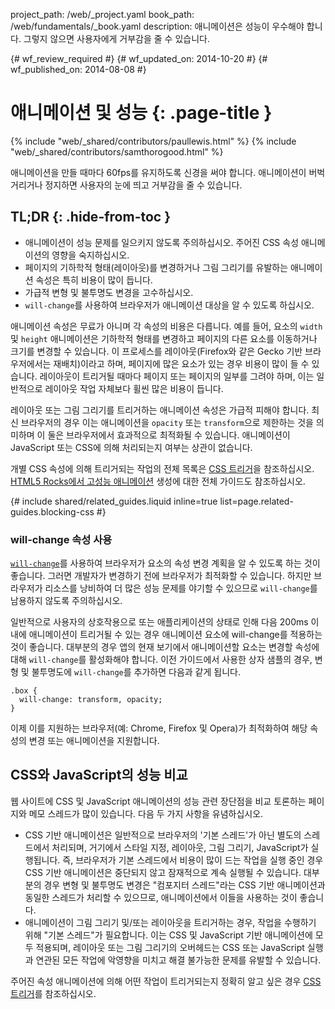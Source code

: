 project_path: /web/_project.yaml
book_path: /web/fundamentals/_book.yaml
description: 애니메이션은 성능이 우수해야 합니다. 그렇지 않으면 사용자에게 거부감을 줄 수 있습니다.

{# wf_review_required #}
{# wf_updated_on: 2014-10-20 #}
{# wf_published_on: 2014-08-08 #}

# 애니메이션 및 성능 {: .page-title }

{% include "web/_shared/contributors/paullewis.html" %}
{% include "web/_shared/contributors/samthorogood.html" %}


애니메이션을 만들 때마다 60fps를 유지하도록 신경을 써야 합니다. 애니메이션이 버벅거리거나 정지하면 사용자의 눈에 띄고 거부감을 줄 수 있습니다.

## TL;DR {: .hide-from-toc }
- 애니메이션이 성능 문제를 일으키지 않도록 주의하십시오. 주어진 CSS 속성 애니메이션의 영향을 숙지하십시오.
- 페이지의 기하학적 형태(레이아웃)를 변경하거나 그림 그리기를 유발하는 애니메이션 속성은 특히 비용이 많이 듭니다.
- 가급적 변형 및 불투명도 변경을 고수하십시오.
- <code>will-change</code>를 사용하여 브라우저가 애니메이션 대상을 알 수 있도록 하십시오.


애니메이션 속성은 무료가 아니며 각 속성의 비용은 다릅니다. 예를 들어, 요소의 `width` 및 `height` 애니메이션은 기하학적 형태를 변경하고 페이지의 다른 요소를 이동하거나 크기를 변경할 수 있습니다. 이 프로세스를 레이아웃(Firefox와 같은 Gecko 기반 브라우저에서는 재배치)이라고 하며, 페이지에 많은 요소가 있는 경우 비용이 많이 들 수 있습니다. 레이아웃이 트리거될 때마다 페이지 또는 페이지의 일부를 그려야 하며, 이는 일반적으로 레이아웃 작업 자체보다 휠씬 많은 비용이 듭니다.

레이아웃 또는 그림 그리기를 트리거하는 애니메이션 속성은 가급적 피해야 합니다. 최신 브라우저의 경우 이는 애니메이션을 `opacity` 또는 `transform`으로 제한하는 것을 의미하며 이 둘은 브라우저에서 효과적으로 최적화될 수 있습니다. 애니메이션이 JavaScript 또는 CSS에 의해 처리되는지 여부는 상관이 없습니다.

개별 CSS 속성에 의해 트리거되는 작업의 전체 목록은 [CSS 트리거](http://csstriggers.com)을 참조하십시오. [HTML5 Rocks에서 고성능 애니메이션](http://www.html5rocks.com/en/tutorials/speed/high-performance-animations/) 생성에 대한 전체 가이드도 참조하십시오.

{# include shared/related_guides.liquid inline=true list=page.related-guides.blocking-css #}

### will-change 속성 사용

[`will-change`](http://dev.w3.org/csswg/css-will-change/)를 사용하여 브라우저가 요소의 속성 변경 계획을 알 수 있도록 하는 것이 좋습니다. 그러면 개발자가 변경하기 전에 브라우저가 최적화할 수 있습니다. 하지만 브라우저가 리소스를 낭비하여 더 많은 성능 문제를 야기할 수 있으므로 `will-change`를 남용하지 않도록 주의하십시오.

일반적으로 사용자의 상호작용으로 또는 애플리케이션의 상태로 인해 다음 200ms 이내에 애니메이션이 트리거될 수 있는 경우 애니메이션 요소에 will-change를 적용하는 것이 좋습니다. 대부분의 경우 앱의 현재 보기에서 애니메이션할 요소는 변경할 속성에 대해 `will-change`를 활성화해야 합니다. 이전 가이드에서 사용한 상자 샘플의 경우, 변형 및 불투명도에 `will-change`를 추가하면 다음과 같게 됩니다.


    .box {
      will-change: transform, opacity;
    }
    

이제 이를 지원하는 브라우저(예: Chrome, Firefox 및 Opera)가 최적화하여 해당 속성의 변경 또는 애니메이션을 지원합니다.

## CSS와 JavaScript의 성능 비교

웹 사이트에 CSS 및 JavaScript 애니메이션의 성능 관련 장단점을 비교 토론하는 페이지와 메모 스레드가 많이 있습니다. 다음 두 가지 사항을 유념하십시오.

* CSS 기반 애니메이션은 일반적으로 브라우저의 '기본 스레드'가 아닌 별도의 스레드에서 처리되며, 거기에서 스타일 지정, 레이아웃, 그림 그리기, JavaScript가 실행됩니다. 즉, 브라우저가 기본 스레드에서 비용이 많이 드는 작업을 실행 중인 경우 CSS 기반 애니메이션은 중단되지 않고 잠재적으로 계속 실행될 수 있습니다. 대부분의 경우 변형 및 불투명도 변경은 "컴포지터 스레드"라는 CSS 기반 애니메이션과 동일한 스레드가 처리할 수 있으므로, 애니메이션에서 이들을 사용하는 것이 좋습니다.
* 애니메이션이 그림 그리기 및/또는 레이아웃을 트리거하는 경우, 작업을 수행하기 위해 "기본 스레드"가 필요합니다. 이는 CSS 및 JavaScript 기반 애니메이션에 모두 적용되며, 레이아웃 또는 그림 그리기의 오버헤드는 CSS 또는 JavaScript 실행과 연관된 모든 작업에 악영향을 미치고 해결 불가능한 문제를 유발할 수 있습니다.

주어진 속성 애니메이션에 의해 어떤 작업이 트리거되는지 정확히 알고 싶은 경우 [CSS 트리거](http://csstriggers.com)를 참조하십시오.


